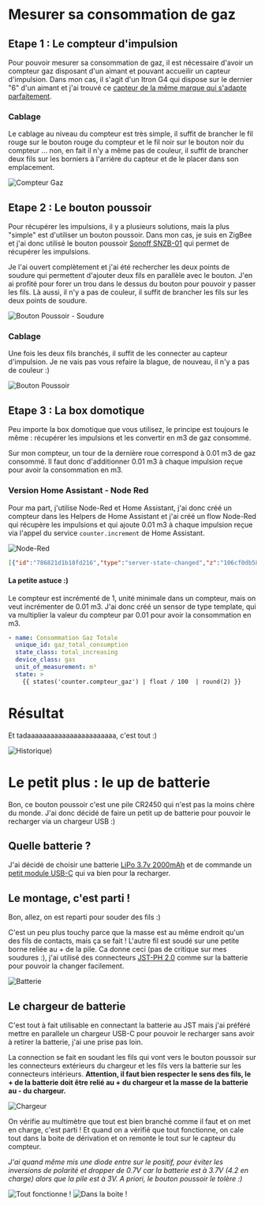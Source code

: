 # Mesurer sa consommation de gaz
## Etape 1 : Le compteur d'impulsion
Pour pouvoir mesurer sa consommation de gaz, il est nécessaire d'avoir un compteur gaz disposant d'un aimant et pouvant accueilir un capteur d'impulsion.
Dans mon cas, il s'agit d'un Itron G4 qui dispose sur le dernier "6" d'un aimant et j'ai trouvé ce [capteur de la même marque qui s'adapte parfaitement](https://www.compteur-energie.com/gaz-emetteur-impulsions-itron-rf1.htm).

### Cablage
Le cablage au niveau du compteur est très simple, il suffit de brancher le fil rouge sur le bouton rouge du compteur et le fil noir sur le bouton noir du compteur ... non, en fait il n'y a même pas de couleur, il suffit de brancher deux fils sur les borniers à l'arrière du capteur et de le placer dans son emplacement.

![Compteur Gaz](./images/01-compteur.jpg)

## Etape 2 : Le bouton poussoir
Pour récupérer les impulsions, il y a plusieurs solutions, mais la plus "simple" est d'utiliser un bouton poussoir. Dans mon cas, je suis en ZigBee et j'ai donc utilisé le bouton poussoir [Sonoff SNZB-01](https://www.zigbee2mqtt.io/devices/SNZB-01.html) qui permet de récupérer les impulsions.

Je l'ai ouvert complètement et j'ai été rechercher les deux points de soudure qui permettent d'ajouter deux fils en parallèle avec le bouton. J'en ai profité pour forer un trou dans le dessus du bouton pour pouvoir y passer les fils. Là aussi, il n'y a pas de couleur, il suffit de brancher les fils sur les deux points de soudure.

![Bouton Poussoir - Soudure](./images/05-soudure-contact.jpg)

### Cablage
Une fois les deux fils branchés, il suffit de les connecter au capteur d'impulsion. Je ne vais pas vous refaire la blague, de nouveau, il n'y a pas de couleur :)

![Bouton Poussoir](./images/02-bouton.jpg)

## Etape 3 : La box domotique
Peu importe la box domotique que vous utilisez, le principe est toujours le même : récupérer les impulsions et les convertir en m3 de gaz consommé.

Sur mon compteur, un tour de la dernière roue correspond à 0.01 m3 de gaz consommé. Il faut donc d'additionner 0.01 m3 à chaque impulsion reçue pour avoir la consommation en m3.

### Version Home Assistant - Node Red
Pour ma part, j'utilise Node-Red et Home Assistant, j'ai donc créé un compteur dans les Helpers de Home Assistant et j'ai créé un flow Node-Red qui récupère les impulsions et qui ajoute 0.01 m3 à chaque impulsion reçue via l'appel du service `counter.increment` de Home Assistant.

![Node-Red](./images/03-node-red.jpg)

```json
[{"id":"786821d1b18fd216","type":"server-state-changed","z":"106cf0db58f8d53d","name":"Impulsion Gaz","server":"af11678a.3c0e98","version":4,"exposeToHomeAssistant":false,"haConfig":[{"property":"name","value":""},{"property":"icon","value":""}],"entityidfilter":"sensor.impulsion_gaz_action","entityidfiltertype":"exact","outputinitially":false,"state_type":"str","haltifstate":"\"\"","halt_if_type":"jsonata","halt_if_compare":"is_not","outputs":2,"output_only_on_state_change":true,"for":"0","forType":"num","forUnits":"minutes","ignorePrevStateNull":false,"ignorePrevStateUnknown":false,"ignorePrevStateUnavailable":false,"ignoreCurrentStateUnknown":false,"ignoreCurrentStateUnavailable":false,"outputProperties":[{"property":"payload","propertyType":"msg","value":"","valueType":"entityState"},{"property":"data","propertyType":"msg","value":"","valueType":"eventData"},{"property":"topic","propertyType":"msg","value":"","valueType":"triggerId"}],"x":170,"y":680,"wires":[["6efe4b92bbcc494c"],[]]},{"id":"6efe4b92bbcc494c","type":"api-call-service","z":"106cf0db58f8d53d","name":"Increment Gaz","server":"af11678a.3c0e98","version":5,"debugenabled":false,"domain":"counter","service":"increment","areaId":[],"deviceId":[],"entityId":["counter.compteur_gaz"],"data":"","dataType":"jsonata","mergeContext":"","mustacheAltTags":false,"outputProperties":[],"queue":"none","x":440,"y":680,"wires":[[]]},{"id":"af11678a.3c0e98","type":"server","name":"Home Assistant","version":2,"addon":true,"rejectUnauthorizedCerts":true,"ha_boolean":"y|yes|true|on|home|open","connectionDelay":true,"cacheJson":true,"heartbeat":false,"heartbeatInterval":30}]
```

#### La petite astuce :)
Le compteur est incrémenté de 1, unité minimale dans un compteur, mais on veut incrémenter de 0.01 m3. J'ai donc créé un sensor de type template, qui va multiplier la valeur du compteur par 0.01 pour avoir la consommation en m3.

```yaml
- name: Consommation Gaz Totale
  unique_id: gaz_total_consumption
  state_class: total_increasing
  device_class: gas
  unit_of_measurement: m³
  state: >
    {{ states('counter.compteur_gaz') | float / 100  | round(2) }}
```

# Résultat
Et tadaaaaaaaaaaaaaaaaaaaaaaa, c'est tout :)

![Historique)](./images/04-historique.jpg)

# Le petit plus : le up de batterie

Bon, ce bouton poussoir c'est une pile CR2450 qui n'est pas la moins chère du monde. J'ai donc décidé de faire un petit up de batterie pour pouvoir le recharger via un chargeur USB :)

## Quelle batterie ?
J'ai décidé de choisir une batterie [LiPo 3.7v 2000mAh](https://amzn.to/3NdkMv9) et de commande un [petit module USB-C](https://amzn.to/445z72Q) qui va bien pour la recharger.

## Le montage, c'est parti !
Bon, allez, on est reparti pour souder des fils :)

C'est un peu plus touchy parce que la masse est au même endroit qu'un des fils de contacts, mais ça se fait !
L'autre fil est soudé sur une petite borne reliée au + de la pile.
Ca donne ceci (pas de critique sur mes soudures :), j'ai utilisé des connecteurs [JST-PH 2.0](https://amzn.to/41T5LU9) comme sur la batterie pour pouvoir la changer facilement.

![Batterie](./images/06-soudure-batterie.jpg)

## Le chargeur de batterie
C'est tout à fait utilisable en connectant la batterie au JST mais j'ai préféré mettre en parallele un chargeur USB-C pour pouvoir le recharger sans avoir à retirer la batterie, j'ai une prise pas loin.

La connection se fait en soudant les fils qui vont vers le bouton poussoir sur les connecteurs extérieurs du chargeur et les fils vers la batterie sur les connecteurs intérieurs. **Attention, il faut bien respecter le sens des fils, le + de la batterie doit être relié au + du chargeur et la masse de la batterie au - du chargeur.**

![Chargeur](./images/07-soudure-chargeur.jpg)

On vérifie au multimètre que tout est bien branché comme il faut et on met en charge, c'est parti !
Et quand on a vérifié que tout fonctionne, on cale tout dans la boite de dérivation et on remonte le tout sur le capteur du compteur.

*J'ai quand même mis une diode entre sur le positif, pour éviter les inversions de polarité et dropper de 0.7V car la batterie est à 3.7V (4.2 en charge) alors que la pile est à 3V. A priori, le bouton poussoir le tolère :)*

![Tout fonctionne !](./images/08-tout-fonctionne.jpg)
![Dans la boite !](./images/09-dans-la-boite.jpg)